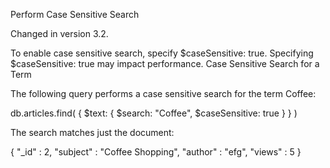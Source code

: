 Perform Case Sensitive Search

Changed in version 3.2.

To enable case sensitive search, specify $caseSensitive: true. Specifying $caseSensitive: true may impact performance.
Case Sensitive Search for a Term

The following query performs a case sensitive search for the term Coffee:

db.articles.find( { $text: { $search: "Coffee", $caseSensitive: true } } )

The search matches just the document:

{ "\_id" : 2, "subject" : "Coffee Shopping", "author" : "efg", "views" : 5 }
